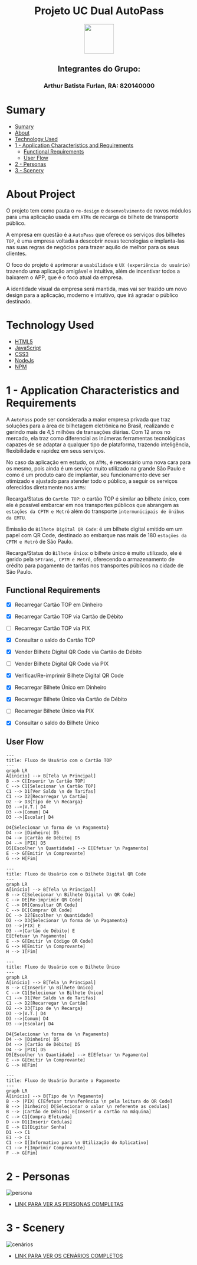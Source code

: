 <div align="center">

<h1> Projeto UC Dual AutoPass </h1>
<img src="https://github.com/abfx2001/A3-Dual-AutoPass/assets/71567139/fe44d000-b886-4ef4-ad0e-0cf389b36e4f"width="80rem">
<h2> Integrantes do Grupo: </h2>
<h3> Arthur Batista Furlan, RA: 820140000 </h3>
</div>

# Sumary

* [Sumary](#sumary)
* [About](#about-project)
* [Technology Used](#technology-used)
* [1 - Application Characteristics and Requirements](#1---application-characteristics-and-requirements)
  * [Functional Requirements](#functional-requirements)
  * [User Flow](#user-flow)
* [2 - Personas](#2---personas)
* [3 - Scenery](#3---scenery)

# About Project

O projeto tem como pauta o `re-design` e `desenvolvimento` de novos módulos para uma aplicação usada em `ATMs`
de recarga de bilhete de transporte público.

A empresa em questão é a `AutoPass` que oferece os serviços dos bilhetes `TOP`, é uma empresa voltada a descobrir novas tecnologias e implanta-las nas suas regras de negócios para trazer aquilo de melhor para os seus clientes.

O foco do projeto é aprimorar a `usabilidade` e `UX (experiência do usuário)` trazendo uma aplicação amigável e intuitiva, além de incentivar todos a baixarem o APP, que é o foco atual da empresa.

A identidade visual da empresa será mantida, mas vai ser trazido um novo design para a aplicação, moderno e intuitivo, que irá agradar o público destinado.

# Technology Used

* [HTML5](https://html.spec.whatwg.org/)
* [JavaScript](https://developer.mozilla.org/pt-BR/docs/Web/JavaScript)
* [CSS3](https://developer.mozilla.org/en-US/docs/Web/CSS)
* [NodeJs](https://nodejs.org/docs/latest-v20.x/api/)
* [NPM](https://docs.npmjs.com/)

# 1 - Application Characteristics and Requirements

A `AutoPass` pode ser considerada a maior empresa privada que traz soluções para a área de bilhetagem eletrônica no Brasil, realizando e gerindo mais de 4,5 milhões de transações diárias. Com 12 anos no mercado, ela traz como diferencial as inúmeras ferramentas tecnológicas capazes de se adaptar a qualquer tipo de plataforma, trazendo inteligência, flexibilidade e rapidez em seus serviços.

No caso da aplicação em estudo, os `ATMs`, é necessário uma nova cara para os mesmo, pois ainda é um serviço muito utilizado na grande São Paulo e como é um produto caro de implantar, seu funcionamento deve ser otimizado e ajustado para atender todo o público, a seguir os serviços oferecidos diretamente nos `ATMs`:

Recarga/Status do `Cartão TOP`: o cartão TOP é similar ao bilhete único, com ele é possível embarcar em nos transportes públicos que abrangem as `estações da CPTM e Metrô` além do transporte `intermunicipais de ônibus da EMTU`.

Emissão de `Bilhete Digital QR Code`: é um bilhete digital emitido em um papel com QR Code, destinado ao embarque nas mais de 180 `estações da CPTM e Metrô` de São Paulo.

Recarga/Status do `Bilhete Único`: o bilhete único é muito utilizado, ele é gerido pela `SPTrans, CPTM e Metrô`, oferecendo o armazenamento de crédito para pagamento de tarifas nos transportes públicos na cidade de São Paulo.

## Functional Requirements

* [x] Recarregar Cartão TOP em Dinheiro

* [x] Recarregar Cartão TOP via Cartão de Débito

* [ ] Recarregar Cartão TOP via PIX

* [x] Consultar o saldo do Cartão TOP

* [x] Vender Bilhete Digital QR Code via Cartão de Débito

* [ ] Vender Bilhete Digital QR Code via PIX

* [x] Verificar/Re-imprimir Bilhete Digital QR Code

* [x] Recarregar Bilhete Único em Dinheiro

* [x] Recarregar Bilhete Único via Cartão de Débito

* [ ] Recarregar Bilhete Único via PIX

* [x] Consultar o saldo do Bilhete Único

## User Flow

```mermaid
---
title: Fluxo de Usuário com o Cartão TOP
---
graph LR 
A[início] --> B[Tela \n Principal]
B --> C[Inserir \n Cartão TOP]
C --> C1[Selecionar \n Cartão TOP]
C1 --> D1[Ver Saldo \n de Tarifas]
C1 --> D2[Recarregar \n Cartão] 
D2 --> D3{Tipo de \n Recarga}
D3 -->|V.T.| D4
D3 -->|Comum| D4
D3 -->|Escolar| D4

D4{Selecionar \n forma de \n Pagamento}
D4 --> |Dinheiro| D5
D4 --> |Cartão de Débito| D5
D4 --> |PIX| D5
D5[Escolher \n Quantidade] --> E[Efetuar \n Pagamento]
E --> G[Emitir \n Comprovante]
G --> H[Fim]
```

```mermaid
---
title: Fluxo de Usuário com o Bilhete Digital QR Code
---
graph LR 
A[início] --> B[Tela \n Principal]
B --> C[Selecionar \n Bilhete Digital \n QR Code]
C --> DE[Re-imprimir QR Code] 
C --> DR[Consultar QR Code] 
C --> DC[Comprar QR Code] 
DC --> D2[Escolher \n Quantidade] 
D2 --> D3{Selecionar \n forma de \n Pagamento}
D3 -->|PIX| E
D3 -->|Cartão de Débito| E
E[Efetuar \n Pagamento]
E --> G[Emitir \n Código QR Code]
G --> H[Emitir \n Comprovante]
H --> I[Fim]
```

```mermaid
---
title: Fluxo de Usuário com o Bilhete Único
---
graph LR 
A[início] --> B[Tela \n Principal]
B --> C[Inserir \n Bilhete Único]
C --> C1[Selecionar \n Bilhete Único]
C1 --> D1[Ver Saldo \n de Tarifas]
C1 --> D2[Recarregar \n Cartão] 
D2 --> D3{Tipo de \n Recarga}
D3 -->|V.T.| D4
D3 -->|Comum| D4
D3 -->|Escolar| D4

D4{Selecionar \n forma de \n Pagamento}
D4 --> |Dinheiro| D5
D4 --> |Cartão de Débito| D5
D4 --> |PIX| D5
D5[Escolher \n Quantidade] --> E[Efetuar \n Pagamento]
E --> G[Emitir \n Comprovante]
G --> H[Fim]
```

```mermaid
---
title: Fluxo de Usuário Durante o Pagamento
---
graph LR 
A[início] --> B{Tipo de \n Pegamento}
B --> |PIX| C[Efetuar transferência \n pela leitura do QR Code]
B --> |Dinheiro| D[Selecionar o valor \n referente as cedulas]
B --> |Cartão de Débito| E[Inserir o cartão na máquina]
C --> C1[Compra Efetuada]
D --> D1[Inserir Cedulas]
E --> E1[Digitar Senha]
D1 --> C1
E1 --> C1
C1 --> I[Informativo para \n Utilização do Aplicativo]
C1 --> F[Imprimir Comprovante]
F --> G[Fim]
```

# 2 - Personas

![persona](https://github.com/abfx2001/A3-Dual-AutoPass/assets/71567139/189c530e-f225-49e8-add4-f2d8160eb4e9)

* [LINK PARA VER AS PERSONAS COMPLETAS](https://app.milanote.com/1PY3FG1lEWvXbZ?p=bnJFryhCiY4)

# 3 - Scenery

![cenários](https://github.com/abfx2001/A3-Dual-AutoPass/assets/71567139/1fcd8c02-8b6d-4133-97d0-333ab11178b9)

* [LINK PARA VER OS CENÁRIOS COMPLETOS](https://app.milanote.com/1PY5ve1fEkw9bX?p=nIaCScZLOQV)
